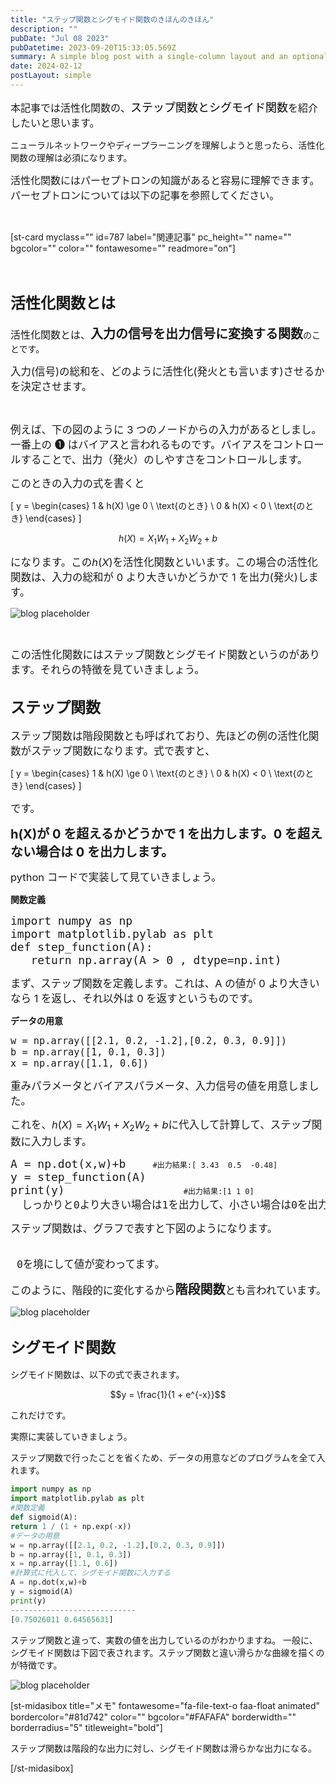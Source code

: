 ```yaml
---
title: "ステップ関数とシグモイド関数のきほんのきほん"
description: ""
pubDate: "Jul 08 2023"
pubDatetime: 2023-09-20T15:33:05.569Z
summary: A simple blog post with a single-column layout and an optional cover banner.
date: 2024-02-12
postLayout: simple
---
```


<span style="font-size: 16px;">
本記事では活性化関数の、<span class="hutoaka"><span class="st-mycolor" style="font-size: 18px; color: #000000; font-family: arial, helvetica, sans-serif;"><span class="ymarker">ステップ関数とシグモイド関数</span></span></span>を紹介したいと思います。</span>

ニューラルネットワークやディープラーニングを理解しようと思ったら、活性化関数の理解は必須になります。

<span style="font-size: 16px;">活性化関数にはパーセプトロンの知識があると容易に理解できます。パーセプトロンについては以下の記事を参照してください。</span>

&nbsp;

[st-card myclass="" id=787 label="関連記事" pc_height="" name="" bgcolor="" color="" fontawesome="" readmore="on"]

&nbsp;

<h2><span style="font-size: 24px;">活性化関数とは</span></h2>
<span style="font-size: 16px;">活性化関数とは、</span><strong><span style="font-size: 20px;"><span class="ymarker">入力の信号を出力信号に変換する関数</span></span></strong>のことです。

<span style="font-size: 16.5px;">入力(信号)の総和を、どのように活性化(発火とも言います)させるかを決定させます。</span>

&nbsp;

<span style="font-size: 16.5px;">例えば、下の図のように 3 つのノードからの入力があるとしまし。
一番上の ❶ はバイアスと言われるものです。バイアスをコントロールすることで、出力（発火）のしやすさをコントロールします。</span>

<span style="font-size: 16.5px;">このときの入力の式を書くと</span>

\[
y = \begin{cases}
1 &amp; h(X) \ge 0 \ \text{のとき} \\
0 &amp; h(X) &lt; 0 \ \text{のとき}
\end{cases}
\]

$$h(X) = X_1W_1+X_2W_2+b$$

<span style="font-size: 16.5px;">になります。この$h(X)$を活性化関数といいます。この場合の活性化関数は、入力の総和が 0 より大きいかどうかで 1 を出力(発火)します。</span>

![blog placeholder](/src/assets/post/ml14-1.jpg)

&nbsp;

<span style="font-size: 16.5px;">この活性化関数にはステップ関数とシグモイド関数というのがあります。それらの特徴を見ていきましょう。</span>

<h2><span style="font-size: 24px;">ステップ関数</span></h2>
<span style="font-size: 16.5px;">ステップ関数は階段関数とも呼ばれており、先ほどの例の活性化関数がステップ関数になります。式で表すと、</span>

\[
y = \begin{cases}
1 &amp; h(X) \ge 0 \ \text{のとき} \\
0 &amp; h(X) &lt; 0 \ \text{のとき}
\end{cases}
\]

<span style="font-size: 16.5px;">です。
</span>

<span style="font-size: 16.5px;"><span style="font-size: 20px;"><strong><span class="ymarker">h(X)が 0 を超えるかどうかで 1 を出力します。0 を超えない場合は 0 を出力します。</span></strong></span></span>

<span style="font-size: 16.5px;">python コードで実装して見ていきましょう。</span>

<strong>関数定義</strong>

<pre><code class="python"><span style="font-size: 18px;">import numpy as np
import matplotlib.pylab as plt 
def step_function(A): 
   return np.array(A &gt; 0 , dtype=np.int)</span></code></pre>

<span style="font-size: 16.5px;">まず、ステップ関数を定義します。これは、A の値が 0 より大きいなら 1 を返し、それ以外は 0 を返すというものです。</span>

<strong>データの用意</strong>

<pre><span style="font-size: 18px;"><code class="python">w = np.array([[2.1, 0.2, -1.2],[0.2, 0.3, 0.9]])
b = np.array([1, 0.1, 0.3])
x = np.array([1.1, 0.6])</code></span></pre>

<span style="font-size: 16.5px;">重みパラメータとバイアスパラメータ、入力信号の値を用意しました。</span>

<span style="font-size: 16.5px;">これを、$h(X) = X_1W_1+X_2W_2+b$に代入して計算して、ステップ関数に入力します。</span>

<pre><code class="python"><span style="font-size: 18px;">A = np.dot(x,w)+b    <span style="font-size: 12px;">#出力結果:[ 3.43  0.5  -0.48]</span></span>
<span style="font-size: 18px;">y = step_function(A)
print(y)   </span>                     <span style="font-size: 12px;"> #出力結果:[1 1 0]</span></code> <span style="font-size: 16.5px;"> しっかりと0より大きい場合は1を出力して、小さい場合は0を出力できていますね。</span></pre>
<pre><span style="font-size: 16.5px;">ステップ関数は、グラフで表すと下図のようになります。

</span></pre>
<pre><span style="font-size: 16.5px;"> 0を境にして値が変わってます。</span></pre>
<pre><span style="font-size: 16.5px;">このように、階段的に変化するから<span style="font-size: 20px;"><strong>階段関数</strong></span>とも言われています。</span></pre>

![blog placeholder](/src/assets/post/ml14-2.jpg)

<h2><span style="font-size: 24px;">シグモイド関数</span></h2>
シグモイド関数は、以下の式で表されます。

$$y = \frac{1}{1 + e^{-x}}$$

これだけです。

実際に実装していきましょう。

ステップ関数で行ったことを省くため、データの用意などのプログラムを全て入れます。

```py
import numpy as np
import matplotlib.pylab as plt
#関数定義
def sigmoid(A):
return 1 / (1 + np.exp(-x))
#データの用意
w = np.array([[2.1, 0.2, -1.2],[0.2, 0.3, 0.9]])
b = np.array([1, 0.1, 0.3])
x = np.array([1.1, 0.6])
#計算式に代入して、シグモイド関数に入力する
A = np.dot(x,w)+b
y = sigmoid(A)
print(y)
----------------------------
[0.75026011 0.64565631]
```

ステップ関数と違って、実数の値を出力しているのがわかりますね。
一般に、シグモイド関数は下図で表されます。ステップ関数と違い滑らかな曲線を描くのが特徴です。

![blog placeholder](/src/assets/post/ml14-3.jpg)

[st-midasibox title="メモ" fontawesome="fa-file-text-o faa-float animated" bordercolor="#81d742" color="" bgcolor="#FAFAFA" borderwidth="" borderradius="5" titleweight="bold"]

ステップ関数は階段的な出力に対し、シグモイド関数は滑らかな出力になる。

[/st-midasibox]

&nbsp;
